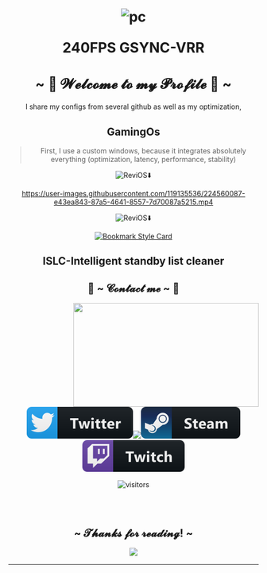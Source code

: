  <center>
<h1 align="center"> <img src="https://github.com/Xx-Ashutosh-xX/Xx-Ashutosh-xX/blob/master/assets/icons/pc.png" alt="pc" width="100" hight="50">
    
   240FPS GSYNC-VRR </h1>

<body>
  <center>
<h1 align="center">~ 💖 𝓦𝓮𝓵𝓬𝓸𝓶𝓮 𝓽𝓸 𝓶𝔂 𝓟𝓻𝓸𝓯𝓲𝓵𝓮 💖 ~</h1>
<div align="center">I share my configs from several github as well as my optimization,
 



## GamingOs
> First, I use a custom windows, because it integrates absolutely everything (optimization, latency, performance, stability)

   ![ReviOS](https://img.shields.io/badge/Settings-Revision%20Tools-blue?style=flat-square):arrow_down:
 
   https://user-images.githubusercontent.com/119135536/224560087-e43ea843-87a5-4641-8557-7d70087a5215.mp4


   
 ![ReviOS](https://img.shields.io/badge/-Download-red?style=flat-square):arrow_down:
   
[![Bookmark Style Card](https://svg.bookmark.style/api?url=https://www.revi.cc/&mode=light&style=horizontal)](https://www.revi.cc/)

## ISLC-Intelligent standby list cleaner
   
          
   <h2 align="center">           📝 ~ 𝓒𝓸𝓷𝓽𝓪𝓬𝓽 𝓶𝓮 ~ 📝</h2>
  <div align="center">
<img src="https://media.tenor.com/899h7460Lz8AAAAC/getting-ready-raymond-reddington.gif" align="right" width="373.5px" height="208.5px">
  </div>
</br>

<p align="center">
<!-- For more icons please follow  https://github.com/MikeCodesDotNET/ColoredBadges -->
 <a href="https://twitter.com/remy_ftz" target="_blank"><img src="https://raw.githubusercontent.com/MikeCodesDotNET/ColoredBadges/master/svg/social/twitter.svg"><a href="https://discord.gg/Arthe#7178" target="_blank"><img src="https://img.shields.io/badge/-Arthe%237178-informational?&style=for-the-badge&logo=discord&logoColor=white" /></a><a href="https://steamcommunity.com/profiles/76561198195683734/"><img src="https://raw.githubusercontent.com/MikeCodesDotNET/ColoredBadges/master/svg/social/steam.svg"/></a><a href="https://www.twitch.tv/arthe__"><img src="https://raw.githubusercontent.com/MikeCodesDotNET/ColoredBadges/master/svg/streaming/twitch.svg"/></a>
</br>
    
![visitors](https://visitor-badge.glitch.me/badge?page_id=https://github.com/LobArthe/Apex-my-config-240FPS-GSYNC&left_color=green&right_color=lightgrey)
    
   </br> 
</div>
<br>
<div>
<h2 align="center"> ~ 𝓣𝓱𝓪𝓷𝓴𝓼 𝓯𝓸𝓻 𝓻𝓮𝓪𝓭𝓲𝓷𝓰! ~ </h2>
<div align="center">
<img src="https://i.imgur.com/tzYKRfd.gif">
</div>
<hr>
</div>
</div>
    </center>
</body>
